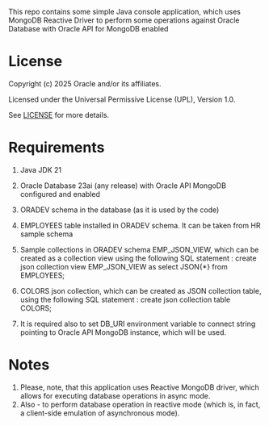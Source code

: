 This repo contains some simple Java console application, which uses MongoDB Reactive Driver to perform some operations against 
Oracle Database with Oracle API for MongoDB enabled

# License

Copyright (c) 2025 Oracle and/or its affiliates.

Licensed under the Universal Permissive License (UPL), Version 1.0.

See [LICENSE](https://github.com/oracle-devrel/technology-engineering/blob/main/LICENSE) for more details.

# Requirements
1. Java JDK 21
2. Oracle Database 23ai (any release) with Oracle API MongoDB configured and enabled
3. ORADEV schema in the database (as it is used by the code)
4. EMPLOYEES table installed in ORADEV schema. It can be taken from HR sample schema
5. Sample collections in ORADEV schema
    EMP_JSON_VIEW, which can be created as a collection view using the following SQL statement :
    create json collection view EMP_JSON_VIEW
    as
    select JSON{*}
    from EMPLOYEES;
6. COLORS json collection, which can be created as JSON collection table, using the following SQL statement :
   create json collection table COLORS;

7. It is required also to set DB_URI environment variable to connect string pointing to Oracle API MongoDB instance, which will be used. 

# Notes
1. Please, note, that this application uses Reactive MongoDB driver, which allows for executing database operations in async mode.
2. Also - to perform database operation in reactive mode (which is, in fact, a client-side emulation of asynchronous mode).

